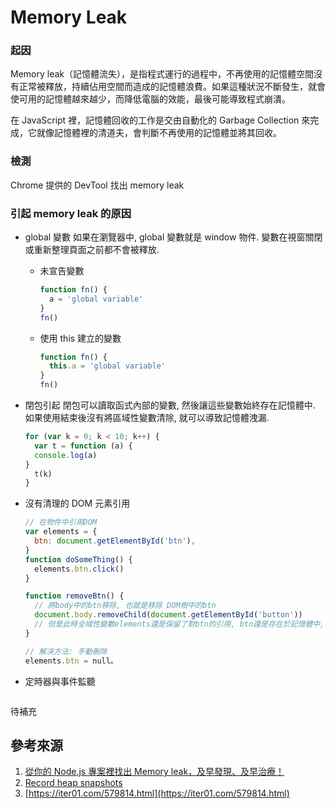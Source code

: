 # Memory Leak

### 起因
Memory leak（記憶體流失），是指程式運行的過程中，不再使用的記憶體空間沒有正常被釋放，持續佔用空間而造成的記憶體浪費。如果這種狀況不斷發生，就會使可用的記憶體越來越少，而降低電腦的效能，最後可能導致程式崩潰。

在 JavaScript 裡，記憶體回收的工作是交由自動化的 Garbage Collection 來完成，它就像記憶體裡的清道夫，會判斷不再使用的記憶體並將其回收。


### 檢測
Chrome 提供的 DevTool 找出 memory leak


### 引起 memory leak 的原因
- global 變數
  如果在瀏覽器中, global 變數就是 window 物件. 變數在視窗關閉或重新整理頁面之前都不會被釋放.
  - 未宣告變數
    ```js
    function fn() {
      a = 'global variable'
    }
    fn()
    ```
  - 使用 this 建立的變數
    ```js   
    function fn() {
      this.a = 'global variable'
    }
    fn()

    ```

- 閉包引起
  閉包可以讀取函式內部的變數, 然後讓這些變數始終存在記憶體中. 如果使用結束後沒有將區域性變數清除, 就可以導致記憶體洩漏.
  ```js
  for (var k = 0; k < 10; k++) {
    var t = function (a) {
    console.log(a)
  }
    t(k)
  }
  ```

- 沒有清理的 DOM 元素引用
  ```js
  // 在物件中引用DOM
  var elements = {
    btn: document.getElementById('btn'),
  }
  function doSomeThing() {
    elements.btn.click()
  }

  function removeBtn() {
    // 將body中的btn移除, 也就是移除 DOM樹中的btn
    document.body.removeChild(document.getElementById('button'))
    // 但是此時全域性變數elements還是保留了對btn的引用, btn還是存在於記憶體中,不能被GC回收
  }

  // 解決方法: 手動刪除
  elements.btn = null。
  ```

- 定時器與事件監聽
  ```js

  ```
待補充

## 參考來源
1. [從你的 Node.js 專案裡找出 Memory leak，及早發現、及早治療！](https://vocus.cc/article/61176c17fd89780001942f1c?fbclid=IwAR0Og2wcBv8RikB1bXQum0egwoxKJlpUn4Wp66mrClRzCShyavG8peDQcrQ)
2. [Record heap snapshots](https://developer.chrome.com/docs/devtools/memory-problems/heap-snapshots/#view_snapshots)
3. [https://iter01.com/579814.html](https://iter01.com/579814.html)